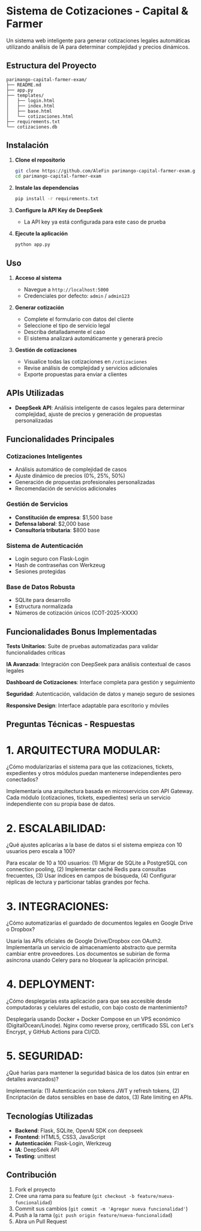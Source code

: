 # Sistema de Cotizaciones - Capital & Farmer

Un sistema web inteligente para generar cotizaciones legales automáticas utilizando análisis de IA para determinar complejidad y precios dinámicos.

## Estructura del Proyecto

```
parimango-capital-farmer-exam/
├── README.md
├── app.py
├── templates/
│   ├── login.html
│   ├── index.html
│   ├── base.html  
│   └── cotizaciones.html
├── requirements.txt
└── cotizaciones.db
```

## Instalación

1. **Clone el repositorio**
   ```bash
   git clone https://github.com/AleFin parimango-capital-farmer-exam.git
   cd parimango-capital-farmer-exam
   ```

2. **Instale las dependencias**
   ```bash
   pip install -r requirements.txt
   ```

3. **Configure la API Key de DeepSeek**
   - La API key ya está configurada para este caso de prueba

4. **Ejecute la aplicación**
   ```bash
   python app.py
   ```

## Uso

1. **Acceso al sistema**
   - Navegue a `http://localhost:5000`
   - Credenciales por defecto: `admin` / `admin123`

2. **Generar cotización**
   - Complete el formulario con datos del cliente
   - Seleccione el tipo de servicio legal
   - Describa detalladamente el caso
   - El sistema analizará automáticamente y generará precio

3. **Gestión de cotizaciones**
   - Visualice todas las cotizaciones en `/cotizaciones`
   - Revise análisis de complejidad y servicios adicionales
   - Exporte propuestas para enviar a clientes

## APIs Utilizadas

- **DeepSeek API**: Análisis inteligente de casos legales para determinar complejidad, ajuste de precios y generación de propuestas personalizadas

## Funcionalidades Principales

### Cotizaciones Inteligentes
- Análisis automático de complejidad de casos
- Ajuste dinámico de precios (0%, 25%, 50%)
- Generación de propuestas profesionales personalizadas
- Recomendación de servicios adicionales

### Gestión de Servicios
- **Constitución de empresa**: $1,500 base
- **Defensa laboral**: $2,000 base  
- **Consultoría tributaria**: $800 base

### Sistema de Autenticación
- Login seguro con Flask-Login
- Hash de contraseñas con Werkzeug
- Sesiones protegidas

### Base de Datos Robusta
- SQLite para desarrollo
- Estructura normalizada
- Números de cotización únicos (COT-2025-XXXX)

## Funcionalidades Bonus Implementadas

**Tests Unitarios**: Suite de pruebas automatizadas para validar funcionalidades críticas

**IA Avanzada**: Integración con DeepSeek para análisis contextual de casos legales

**Dashboard de Cotizaciones**: Interface completa para gestión y seguimiento

**Seguridad**: Autenticación, validación de datos y manejo seguro de sesiones

**Responsive Design**: Interface adaptable para escritorio y móviles

## Preguntas Técnicas - Respuestas

# 1. ARQUITECTURA MODULAR:
¿Cómo modularizarías el sistema para que las cotizaciones, tickets, expedientes y otros módulos puedan mantenerse independientes pero conectados?

Implementaría una arquitectura basada en microservicios con API Gateway. Cada módulo (cotizaciones, tickets, expedientes) sería un servicio independiente con su propia base de datos.


# 2. ESCALABILIDAD:
¿Qué ajustes aplicarías a la base de datos si el sistema empieza con 10 usuarios pero escala a 100?

Para escalar de 10 a 100 usuarios: (1) Migrar de SQLite a PostgreSQL con connection pooling, (2) Implementar caché Redis para consultas frecuentes, (3) Usar índices en campos de búsqueda, (4) Configurar réplicas de lectura y particionar tablas grandes por fecha.


# 3. INTEGRACIONES:
¿Cómo automatizarías el guardado de documentos legales en Google Drive o Dropbox?

Usaría las APIs oficiales de Google Drive/Dropbox con OAuth2. Implementaría un servicio de almacenamiento abstracto que permita cambiar entre proveedores. Los documentos se subirían de forma asíncrona usando Celery para no bloquear la aplicación principal.


# 4. DEPLOYMENT:
¿Cómo desplegarías esta aplicación para que sea accesible desde computadoras y celulares del estudio, con bajo costo de mantenimiento?

Desplegaría usando Docker + Docker Compose en un VPS económico (DigitalOcean/Linode). Nginx como reverse proxy, certificado SSL con Let's Encrypt, y GitHub Actions para CI/CD. 


# 5. SEGURIDAD:
¿Qué harías para mantener la seguridad básica de los datos (sin entrar en detalles avanzados)?

Implementaría: (1) Autenticación con tokens JWT y refresh tokens, (2) Encriptación de datos sensibles en base de datos, (3) Rate limiting en APIs.

## Tecnologías Utilizadas

- **Backend**: Flask, SQLite, OpenAI SDK con deepseek
- **Frontend**: HTML5, CSS3, JavaScript
- **Autenticación**: Flask-Login, Werkzeug
- **IA**: DeepSeek API
- **Testing**: unittest

## Contribución

1. Fork el proyecto
2. Cree una rama para su feature (`git checkout -b feature/nueva-funcionalidad`)
3. Commit sus cambios (`git commit -m 'Agregar nueva funcionalidad'`)
4. Push a la rama (`git push origin feature/nueva-funcionalidad`)
5. Abra un Pull Request
